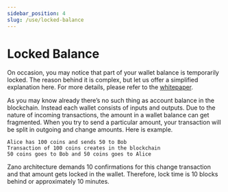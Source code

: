 ```yaml
---
sidebar_position: 4
slug: /use/locked-balance
---
```


# Locked Balance

On occasion, you may notice that part of your wallet balance is temporarily locked. The reason behind it is complex, but let us offer a simplified explanation here. For more details, please refer to the [whitepaper](https://docs.zano.org/docs/whitepaper).

As you may know already there’s no such thing as account balance in the blockchain. Instead each wallet consists of inputs and outputs. Due to the nature of incoming transactions, the amount in a wallet balance can get fragmented. When you try to send a particular amount, your transaction will be split in outgoing and change amounts. Here is example.

```
Alice has 100 coins and sends 50 to Bob
Transaction of 100 coins creates in the blockchain
50 coins goes to Bob and 50 coins goes to Alice
```

Zano architecture demands 10 confirmations for this change transaction and that amount gets locked in the wallet. Therefore, lock time is 10 blocks behind or approximately 10 minutes.
